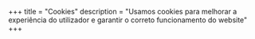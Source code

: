 +++
title = "Cookies"
description = "Usamos cookies para melhorar a experiência do utilizador e garantir o correto funcionamento do website"
+++